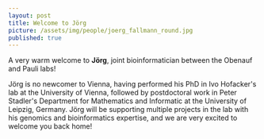 ```yaml
---
layout: post
title: Welcome to Jörg
picture: /assets/img/people/joerg_fallmann_round.jpg
published: true
---
```

A very warm welcome to **Jörg**, joint bioinformatician between the Obenauf and Pauli labs!

Jörg is no newcomer to Vienna, having performed his PhD in Ivo Hofacker's lab at the University of Vienna, followed by postdoctoral work in Peter Stadler's Department for Mathematics and Informatic at the University of Leipzig, Germany. 
Jörg will be supporting multiple projects in the lab with his genomics and bioinformatics expertise, and we are very excited to welcome you back home!

